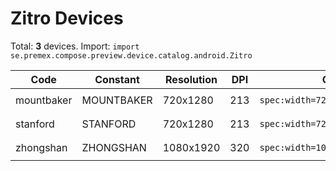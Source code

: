 # Zitro Devices

Total: **3** devices. Import: `import se.premex.compose.preview.device.catalog.android.Zitro`

| Code | Constant | Resolution | DPI | Compose Spec | Preview Usage |
|------|----------|------------|-----|-------------|---------------|
| mountbaker | MOUNTBAKER | 720x1280 | 213 | `spec:width=720px,height=1280px,dpi=213` | `@Preview(device = Zitro.MOUNTBAKER)` |
| stanford | STANFORD | 720x1280 | 213 | `spec:width=720px,height=1280px,dpi=213` | `@Preview(device = Zitro.STANFORD)` |
| zhongshan | ZHONGSHAN | 1080x1920 | 320 | `spec:width=1080px,height=1920px,dpi=320` | `@Preview(device = Zitro.ZHONGSHAN)` |

<!-- Generated automatically. Do not edit manually. -->
